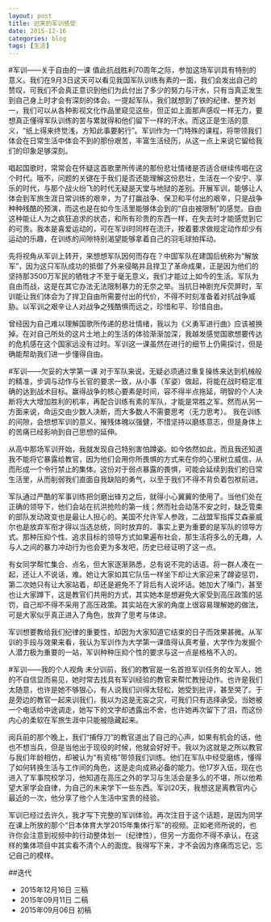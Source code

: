 ```yaml
---
layout: post
title: 迟来的军训感受
date: 2015-12-16
categories: blog
tags: [生活]
---
```

#军训——关于自由的一课
值此抗战胜利70周年之际，参加这场军训具有特别的意义。我们在9月3日这天可以看见我国军队训练有素的一面，我们会发出自己的赞叹，可我们不会真正意识到他们为此付出了多少的努力与汗水，只有当真正发生到自己身上时才会有深刻的体会。一提起军队，我们就想到了铁的纪律、整齐划一，我们可以从各种影视文化作品里窥见这些，但正如上面那声感叹一样无力，要想真正懂得军队训练的苦与累就得和他们留下一样的汗水。而这正是生活的意义，“纸上得来终觉浅，方知此事要躬行”。军训作为一门特殊的课程，将带领我们体会在日常生活中体会不到的那份艰苦，丰富生活经历，从这一点上来说它留给我们的印象足够深刻。

唱起国歌时，常常会在怀疑这首歌里所传递的那份悲壮情绪是否适合继续传唱在这个时代。哦不，问题的关键在于我们是否还能理解这份悲壮，生活在一个安宁、享乐的时代，与那个战火纷飞的时代无疑是天堂与地狱的差别。开展军训，能够让人体会到军旅生涯日常训练的艰辛，为了打赢战争、保卫和平付出的艰辛，只是战争种种残酷的预演，而这也是在如今生活里能够体会到的“自由被限制”的感觉。自由这种能让人为之疯狂追求的状态，和所有珍贵的东西一样，在失去时才能感觉到它的可贵。我本是喜爱运动的，可在军训时同样在流汗，按着要求做规定动作却少有运动的乐趣，在训练的间隙特别渴望能够拿着自己的羽毛球拍挥动。

先将视角从军训上转开，来想想军队因何而存在？中国军队在建国后统称为“解放军”，因为这只军队成功的抵御了外来侵略并且捍卫了革命成果，正是因为他们的坚持那3500万军民的牺牲才不至于毫无意义，我们才能过上如今的生活。军队为自由而战，这是在其它办法无法限制暴力的无奈之举。当抗日神剧充斥荧屏时，军训能让我们体会为了捍卫自由所需要付出的代价，不得不时刻准备着对抗战争威胁。以军训之艰辛让人对战争之残酷惧而远之，珍惜和平、珍惜自由。　

曾经因为自己难以理解国歌所传递的悲壮情绪，我以为《义勇军进行曲》应该被换掉。在对自己所处的这片土地上的生活的体验渐渐加深，我越发感觉国歌想要传达的危机感在这个国家远没有过时。军训这一课虽然在进行的细节上仍需探讨，但是确能帮助我们进一步懂得自由。

#军训——欠妥的大学第一课
对于军队来说，无疑必须通过重复操练来达到机械般的精准，步调与动作与长官的要求一致，从小事（军姿）做起，将能在战时稳定准确的达到战术目标。赢得战争的核心要素是时间，容不得半点拖延，明智的个人决断将大大增加胜利的机率，再配合训练有素的军队，才能是常胜之军。然而从另一方面来说，命运交由少数人决断，而大多数人不需要思考（无力思考）。
我在训练的间隙，会想想军训的意义，摧残体魄以强健，不惜坚持以磨练意志，但是身体上的苦痛已经影响到自己思想的延伸。

从高中那场军训开始，我就发现自己特别害怕蹲姿。如今依然如此，而且我还知道我不能将它暴露给教官，因为他们会用你所畏惧的方式来在你的心里树立威信，从而形成一个令行禁止的集体。这份对于弱点暴露的畏惧，可能会延续到我们的日常生活里，从而削弱我们直面自我缺陷的勇气，以至于我们不得不背负着包袱前进。


军队通过严酷的军事训练把剑磨出锋刃之后，就得小心翼翼的使用了。当他们处在正确的领导下，他们会站在抗洪抢险的第一线；然而社会动荡不安之时，缺乏管束的部队发动政变也是最让人担心的。美国不允许军人参政，二战盟军指挥艾森豪威尔也是放弃军衔才得以当选总统，同时放弃的、事实上更为重要的是军队的领导方式。那种压抑个性、追求目标的领导方式如果遍布社会，那生活将多么的无趣，人与人之间的暴力冲动行为也会更为多发吧，历史已经证明了这一点。

有女同学帮忙集合、点名，但大家逐渐熟悉，总有说不完的话语。将一群人凑在一起，还让人不说话，难。她让大家如其它队伍一样坐下却让大家迎来了蹲姿惩罚，第二次她只有让大家站着，却还是避免不了背后有人说坏话。她加大了嗓门，甚至也让大家蹲下，这是教官们共用的方式，其实她本是想避免大家受到高压政策的惩罚，自己却不得不采用了高压政策。其实站在大家的角度上很容易理解她的做法，可是大家似乎真正进入了角色，放弃了思考与体谅。

军训想要教给我们纪律的重要性，却因为大家知道它结束的日子而效果甚微。从军训的手段与效果来看，我认为军训作为大学第一课值得认真考量，大学作为发掘个人潜力极为重要的一站，军训种种压抑个性的要求与这一点是格格不入的。

#军训——我的个人视角
未分训前，我们的教官是一名首担军训任务的女军人，她的不自信显而易见，她时常去找具有军训经验的教官来帮忙教授动作。也许是我们太随意，也许是她不够狠心，有人说我们训得太轻松，她受到批评，甚至哭了。于是旁边的教官一起来训我们，我以为这是无妄之灾，可我们只有选择承受。当她被一个电话给中途调走，她写下的文字却透露出不舍，也许她再次留下了泪，而这份内心的柔软在军旅生涯中只能被隐藏起来。

阅兵前的那个晚上，我们“捕俘刀”的教官道出了自己的心声，如果有机会的话，他也不想当兵，但是当他出于现役的时候，他就会好好干。我以为这就是之所以教官与我们年龄相仿，却被认为“有资格”带领我们训练。他们在军队中经受磨练，懂得了如何转换生活与工作间的角色，这是走向成熟必备的能力。他17岁入伍，现在也进入了军事院校学习，他知道在高压之外的学习与生活会是多么的不堪，所以他希望大家学会自律，为自己的未来学下一些东西。军训20天，我想这是离教官内心最近的一次，他分享了他个人生活中宝贵的经验。

军训已经过去许久，我才写下完整的军训体验。再次注目于这个话题，是因为同学在课上所放的那个“日本体育大学2015年集体行军”的视频。正如老师所说的，也许你会注意到视频中的行动整体划一（纪律性），但另一方面你不得不承认，在这样的集体项目中其实看不清个人的面庞。我得写下来，才不会因为疼痛而忘记，忘记自己的模样。

##迭代
* 2015年12月16日 三稿
* 2015年09月11日  二稿
* 2015年09月06日  初稿
